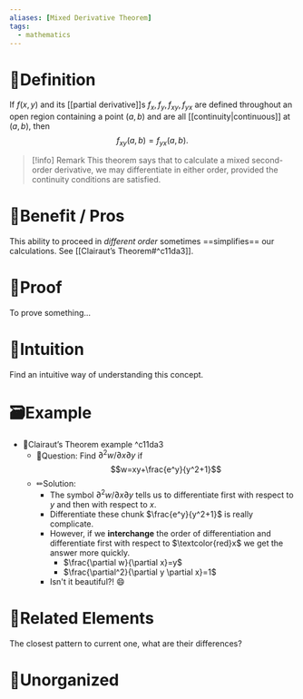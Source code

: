 ```yaml
---
aliases: [Mixed Derivative Theorem]
tags:
  - mathematics
---
```



# 📝Definition
If $f(x, y)$ and its [[partial derivative]]s $f_x, f_y, f_{xy}, f_{yx}$ are defined throughout an open region containing a point $(a, b)$ and are all [[continuity|continuous]] at $(a, b)$, then
$$
f_{xy}(a,b)=f_{yx}(a,b).
$$
> [!info] Remark
> This theorem says that to calculate a mixed second-order derivative, we may differentiate in either order, provided the continuity conditions are satisfied. 


# 🚀Benefit / Pros
This ability to proceed in *different order* sometimes ==simplifies== our calculations. See [[Clairaut’s Theorem#^c11da3]].

# 📏Proof
To prove something...



# 🧠Intuition
Find an intuitive way of understanding this concept.

# 🗃Example
- 📁Clairaut’s Theorem example ^c11da3
	- 💬Question: Find $\partial^2 w/\partial x\partial y$ if $$w=xy+\frac{e^y}{y^2+1}$$
	- ✏Solution:
		- The symbol $\partial^2 w/\partial x\partial y$ tells us to differentiate first with respect to $y$ and then with respect to $x$.
		- Differentiate these chunk $\frac{e^y}{y^2+1}$ is really complicate.
		- However, if we **interchange** the order of differentiation and differentiate first with respect to $\textcolor{red}x$ we get the answer more quickly.
			- $\frac{\partial w}{\partial x}=y$
			- $\frac{\partial^2}{\partial y \partial x}=1$
		- Isn't it beautiful?! 😄


# 🌱Related Elements
The closest pattern to current one, what are their differences?


# 🍂Unorganized